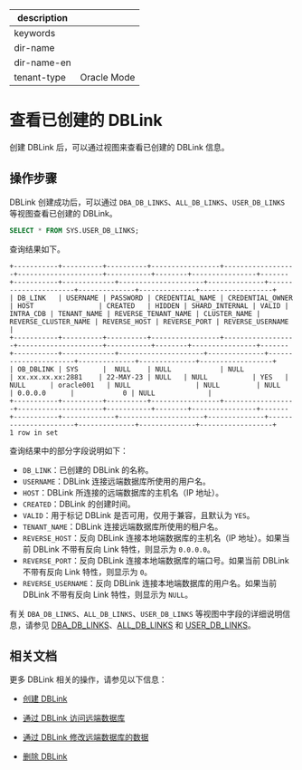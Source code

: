 |description||
|---|---|
|keywords||
|dir-name||
|dir-name-en||
|tenant-type|Oracle Mode|

# 查看已创建的 DBLink

创建 DBLink 后，可以通过视图来查看已创建的 DBLink 信息。

## 操作步骤

DBLink 创建成功后，可以通过 `DBA_DB_LINKS`、`ALL_DB_LINKS`、`USER_DB_LINKS` 等视图查看已创建的 DBLink。

```sql
SELECT * FROM SYS.USER_DB_LINKS;
```

查询结果如下。

```shell
+-----------+----------+----------+-----------------+------------------+---------------------+-----------+--------+----------------+-------+-----------+-------------+---------------------+--------------+----------------------+--------------+--------------+------------------+
| DB_LINK   | USERNAME | PASSWORD | CREDENTIAL_NAME | CREDENTIAL_OWNER | HOST                | CREATED   | HIDDEN | SHARD_INTERNAL | VALID | INTRA_CDB | TENANT_NAME | REVERSE_TENANT_NAME | CLUSTER_NAME | REVERSE_CLUSTER_NAME | REVERSE_HOST | REVERSE_PORT | REVERSE_USERNAME |
+-----------+----------+----------+-----------------+------------------+---------------------+-----------+--------+----------------+-------+-----------+-------------+---------------------+--------------+----------------------+--------------+--------------+------------------+
| OB_DBLINK | SYS      |  NULL    | NULL            | NULL             | xx.xx.xx.xx:2881    | 22-MAY-23 | NULL   | NULL           | YES   | NULL      | oracle001   | NULL                | NULL         | NULL                 | 0.0.0.0      |            0 | NULL             |
+-----------+----------+----------+-----------------+------------------+---------------------+-----------+--------+----------------+-------+-----------+-------------+---------------------+--------------+----------------------+--------------+--------------+------------------+
1 row in set
```

查询结果中的部分字段说明如下：

* `DB_LINK`：已创建的 DBLink 的名称。
* `USERNAME`：DBLink 连接远端数据库所使用的用户名。
* `HOST`：DBLink 所连接的远端数据库的主机名（IP 地址）。
* `CREATED`：DBLink 的创建时间。
* `VALID`：用于标记 DBLink 是否可用，仅用于兼容，且默认为 `YES`。
* `TENANT_NAME`：DBLink 连接远端数据库所使用的租户名。
* `REVERSE_HOST`：反向 DBLink 连接本地端数据库的主机名（IP 地址）。如果当前 DBLink 不带有反向 Link 特性，则显示为 `0.0.0.0`。
* `REVERSE_PORT`：反向 DBLink 连接本地端数据库的端口号。如果当前 DBLink 不带有反向 Link 特性，则显示为 `0`。
* `REVERSE_USERNAME`：反向 DBLink 连接本地端数据库的用户名。如果当前 DBLink 不带有反向 Link 特性，则显示为 `NULL`。

有关 `DBA_DB_LINKS`、`ALL_DB_LINKS`、`USER_DB_LINKS` 等视图中字段的详细说明信息，请参见 [DBA_DB_LINKS](../../../700.system-views/500.system-view-of-oracle-mode/200.dictionary-view-of-oracle-mode/7700.dba_db_links.md)、[ALL_DB_LINKS](../../../700.system-views/500.system-view-of-oracle-mode/200.dictionary-view-of-oracle-mode/900.all_db_links.md) 和 [USER_DB_LINKS](../../../700.system-views/500.system-view-of-oracle-mode/200.dictionary-view-of-oracle-mode/25300.user_db_links.md)。

## 相关文档

更多 DBLink 相关的操作，请参见以下信息：

* [创建 DBLink](../1000.manage-dblink-of-oracle-mode/100.create-a-dblink-of-oracle-mode.md)

* [通过 DBLink 访问远端数据库](../1000.manage-dblink-of-oracle-mode/300.access-a-remote-database-by-a-dblink-of-oracle-mode.md)

* [通过 DBLink 修改远端数据库的数据](../1000.manage-dblink-of-oracle-mode/400.update-data-in-remote-database-by-a-dblink-of-oracle-mode.md)

* [删除 DBLink](../1000.manage-dblink-of-oracle-mode/500.delete-a-dblink-of-oracle-mode.md)
